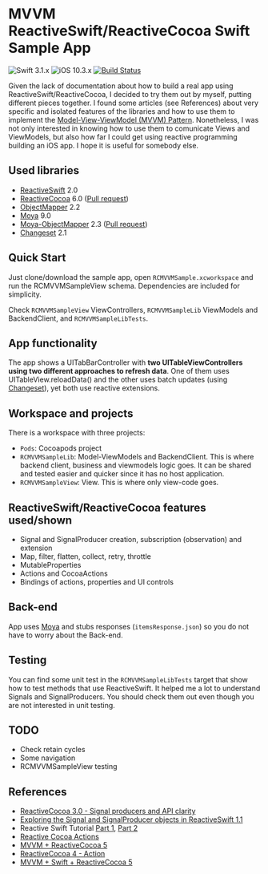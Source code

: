 # MVVM ReactiveSwift/ReactiveCocoa Swift Sample App

![Swift 3.1.x](https://img.shields.io/badge/Swift-3.1.x-orange.svg) ![iOS 10.3.x](https://img.shields.io/badge/iOS-10.3.x-orange.svg) [![Build Status](https://travis-ci.org/albsala/RCMVVMSample.svg?branch=master)](https://travis-ci.org/albsala/RCMVVMSample)

Given the lack of documentation about how to build a real app using ReactiveSwift/ReactiveCocoa, I decided to try them out by myself, putting different pieces together. I found some articles (see References) about very specific and isolated features of the libraries and how to use them to implement the [Model-View-ViewModel (MVVM) Pattern](https://en.wikipedia.org/wiki/Model–view–viewmodel). Nonetheless, I was not only interested in knowing how to use them to comunicate Views and ViewModels, but also how far I could get using reactive programming building an iOS app. I hope it is useful for somebody else.

## Used libraries

* [ReactiveSwift](https://github.com/ReactiveCocoa/ReactiveSwift) 2.0 
* [ReactiveCocoa](https://github.com/ReactiveCocoa/ReactiveCocoa) 6.0 ([Pull request](https://github.com/ReactiveCocoa/ReactiveCocoa/pull/3504))
* [ObjectMapper](https://github.com/Hearst-DD/ObjectMapper) 2.2
* [Moya](https://github.com/Moya/Moya/releases) 9.0
* [Moya-ObjectMapper](https://github.com/ivanbruel/Moya-ObjectMapper) 2.3 ([Pull request](https://github.com/ivanbruel/Moya-ObjectMapper/pull/66))
* [Changeset](https://github.com/osteslag/Changeset) 2.1

## Quick Start
Just clone/download the sample app, open `RCMVVMSample.xcworkspace` and run the RCMVVMSampleView schema. Dependencies are included for simplicity.

Check `RCMVVMSampleView` ViewControllers, `RCMVVMSampleLib` ViewModels and BackendClient, and `RCMVVMSampleLibTests`.

## App functionality

The app shows a UITabBarController with **two UITableViewControllers using two different approaches to refresh data**. One of them uses UITableView.reloadData() and the other uses batch updates (using [Changeset](https://github.com/osteslag/Changeset)), yet both use reactive extensions.

## Workspace and projects
There is a workspace with three projects: 

* `Pods`: Cocoapods project
* `RCMVVMSampleLib`: Model-ViewModels and BackendClient. This is where backend client, business and viewmodels logic goes. It can be shared and tested easier and quicker since it has no host application.
* `RCMVVMSampleView`: View. This is where only view-code goes.

## ReactiveSwift/ReactiveCocoa features used/shown

* Signal and SignalProducer creation, subscription (observation) and extension
* Map, filter, flatten, collect, retry, throttle
* MutableProperties
* Actions and CocoaActions
* Bindings of actions, properties and UI controls

## Back-end

App uses [Moya](https://github.com/Moya/Moya/releases) and stubs responses (`itemsResponse.json`) so you do not have to worry about the Back-end.

## Testing

You can find some unit test in the `RCMVVMSampleLibTests` target that show how to test methods that use ReactiveSwift. It helped me a lot to understand Signals and SignalProducers. You should check them out even though you are not interested in unit testing.

## TODO

* Check retain cycles
* Some navigation
* RCMVVMSampleView testing


## References

* [ReactiveCocoa 3.0 - Signal producers and API clarity](http://blog.scottlogic.com/2015/04/28/reactive-cocoa-3-continued.html)
* [Exploring the Signal and SignalProducer objects in ReactiveSwift 1.1](https://gist.github.com/zxzxlch/9f9ff9e200f15d3f0aa7fee376d650b5)
* Reactive Swift Tutorial [Part 1](https://grillbiff.github.io/reactive_swift_part_1/), [Part 2](https://grillbiff.github.io/reactive_swift_part_2/)
* [Reactive Cocoa Actions](https://grillbiff.github.io/actions/)
* [MVVM + ReactiveCocoa 5](https://blog.joanzapata.com/mvvm-reactivecocoa-5/)
* [ReactiveCocoa 4 - Action](http://blog.brightinventions.pl/reactivecocoa-4-action/)
* [MVVM + Swift + ReactiveCocoa 5](https://medium.com/@hilmarbirgir/mvvm-swift-reactivecocoa-5-44274edaa56e)